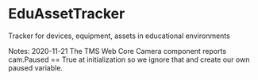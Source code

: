 # EduAssetTracker
Tracker for devices, equipment, assets in educational environments

Notes:
  2020-11-21 The TMS Web Core Camera component reports cam.Paused == True at
   initialization so we ignore that and create our own paused variable.
